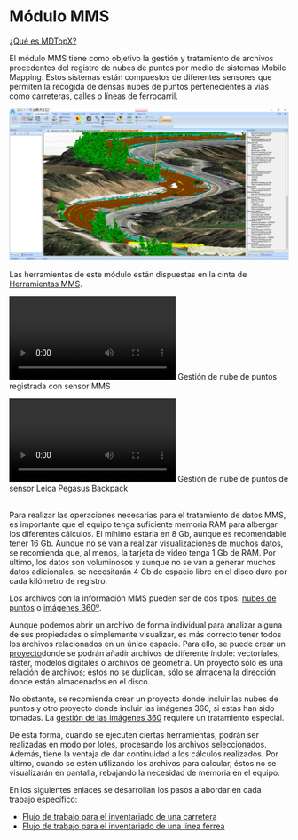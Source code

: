# Módulo MMS

[¿Qué es MDTopX?](../introduccion/mdtopx.md)

El módulo MMS tiene como objetivo la gestión y tratamiento de archivos procedentes del registro de nubes de puntos por medio de sistemas Mobile Mapping. Estos sistemas están compuestos de diferentes sensores que permiten la recogida de densas nubes de puntos pertenecientes a vías como carreteras, calles o líneas de ferrocarril.

![Modelo Digital de Superficies con ortofoto a partir de datos MMS](../../.gitbook/assets/mdt-vial-con-orto.png)

Las herramientas de este módulo están dispuestas en la cinta de [Herramientas MMS](../fichas-de-herramientas/ficha-de-herramientas-mms.md).

<video controls><source src="https://youtu.be/EppZkcVY1MM" type="video/mp4"></video>
Gestión de nube de puntos registrada con sensor MMS


<video controls><source src="https://youtu.be/6pgNWc6ZQhI" type="video/mp4"></video>
Gestión de nube de puntos de sensor Leica Pegasus Backpack



\
Para realizar las operaciones necesarias para el tratamiento de datos MMS, es importante que el equipo tenga suficiente memoria RAM para albergar los diferentes cálculos. El mínimo estaría en 8 Gb, aunque es recomendable tener 16 Gb. Aunque no se van a realizar visualizaciones de muchos datos, se recomienda que, al menos, la tarjeta de video tenga 1 Gb de RAM. Por último, los datos son voluminosos y aunque no se van a generar muchos datos adicionales, se necesitarán 4 Gb de espacio libre en el disco duro por cada kilómetro de registro.

Los archivos con la información MMS pueden ser de dos tipos: [nubes de puntos](archivos-de-nubes-de-puntos-mms.md) o [imágenes 360º](archivos-de-imagen-360-mms.md).

Aunque podemos abrir un archivo de forma individual para analizar alguna de sus propiedades o simplemente visualizar, es más correcto tener todos los archivos relacionados en un único espacio. Para ello, se puede crear un [proyecto](../operaciones-con-archivos/proyectos-de-mdtopx.md)donde se podrán añadir archivos de diferente índole: vectoriales, ráster, modelos digitales o archivos de geometría. Un proyecto sólo es una relación de archivos; éstos no se duplican, sólo se almacena la dirección donde están almacenados en el disco.

No obstante, se recomienda crear un proyecto donde incluir las nubes de puntos y otro proyecto donde incluir las imágenes 360, si estas han sido tomadas. La [gestión de las imágenes 360](gestion-de-imagenes-360.md) requiere un tratamiento especial.

De esta forma, cuando se ejecuten ciertas herramientas, podrán ser realizadas en modo por lotes, procesando los archivos seleccionados. Además, tiene la ventaja de dar continuidad a los cálculos realizados. Por último, cuando se estén utilizando los archivos para calcular, éstos no se visualizarán en pantalla, rebajando la necesidad de memoria en el equipo.

En los siguientes enlaces se desarrollan los pasos a abordar en cada trabajo específico:

* [Flujo de trabajo para el inventariado de una carretera](/mdtopx/modulo-mms/flujo-de-trabajo-para-el-inventariado-de-una-carretera.md)
* [Flujo de trabajo para el inventariado de una línea férrea](flujo-de-trabajo-para-el-inventario-de-una-linea-ferrea.md)
